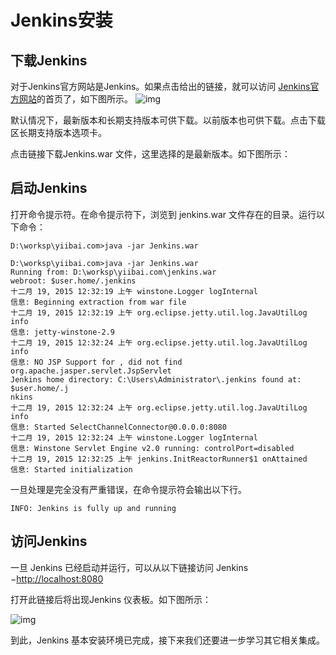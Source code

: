 # Jenkins安装

## 下载Jenkins

对于Jenkins官方网站是Jenkins。如果点击给出的链接，就可以访问 [Jenkins官方网站](https://jenkins-ci.org/)的首页了，如下图所示。
![img](http://www.yiibai.com/uploads/tutorial/20151229/1-1512291K043562.jpg)

默认情况下，最新版本和长期支持版本可供下载。以前版本也可供下载。点击下载区长期支持版本选项卡。

点击链接下载Jenkins.war 文件，这里选择的是最新版本。如下图所示：

## 启动Jenkins

打开命令提示符。在命令提示符下，浏览到 jenkins.war 文件存在的目录。运行以下命令：

```
D:\worksp\yiibai.com>java -jar Jenkins.war
```

```
D:\worksp\yiibai.com>java -jar Jenkins.war
Running from: D:\worksp\yiibai.com\jenkins.war
webroot: $user.home/.jenkins
十二月 19, 2015 12:32:19 上午 winstone.Logger logInternal
信息: Beginning extraction from war file
十二月 19, 2015 12:32:19 上午 org.eclipse.jetty.util.log.JavaUtilLog info
信息: jetty-winstone-2.9
十二月 19, 2015 12:32:24 上午 org.eclipse.jetty.util.log.JavaUtilLog info
信息: NO JSP Support for , did not find org.apache.jasper.servlet.JspServlet
Jenkins home directory: C:\Users\Administrator\.jenkins found at: $user.home/.j
nkins
十二月 19, 2015 12:32:24 上午 org.eclipse.jetty.util.log.JavaUtilLog info
信息: Started SelectChannelConnector@0.0.0.0:8080
十二月 19, 2015 12:32:24 上午 winstone.Logger logInternal
信息: Winstone Servlet Engine v2.0 running: controlPort=disabled
十二月 19, 2015 12:32:25 上午 jenkins.InitReactorRunner$1 onAttained
信息: Started initialization
```

一旦处理是完全没有严重错误，在命令提示符会输出以下行。

```
INFO: Jenkins is fully up and running
```

## 访问Jenkins

一旦 Jenkins 已经启动并运行，可以从以下链接访问 Jenkins −[http://localhost:8080](http://localhost:8080/)

打开此链接后将出现Jenkins 仪表板。如下图所示：

![img](http://www.yiibai.com/uploads/tutorial/20151229/1-1512291K159E3.png)

到此，Jenkins 基本安装环境已完成，接下来我们还要进一步学习其它相关集成。